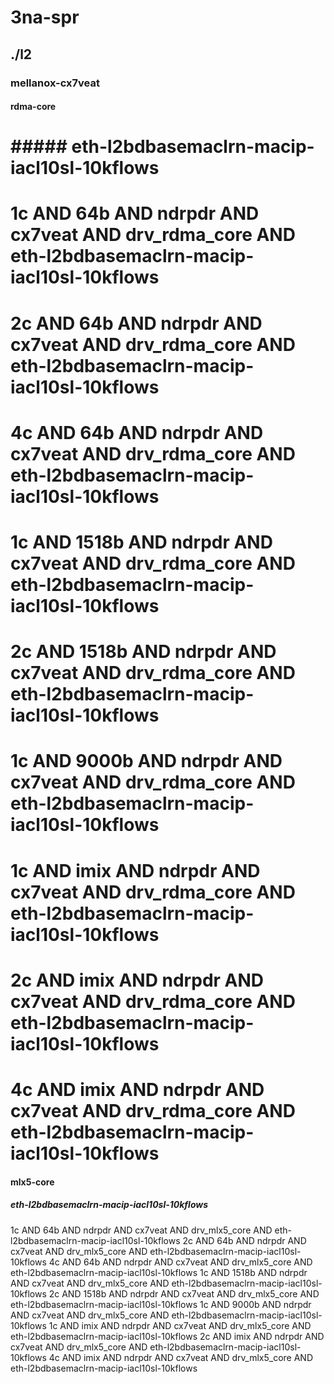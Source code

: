 # 3na-spr
## ./l2
### mellanox-cx7veat
#### rdma-core
# ##### eth-l2bdbasemaclrn-macip-iacl10sl-10kflows
# 1c AND 64b AND ndrpdr AND cx7veat AND drv_rdma_core AND eth-l2bdbasemaclrn-macip-iacl10sl-10kflows
# 2c AND 64b AND ndrpdr AND cx7veat AND drv_rdma_core AND eth-l2bdbasemaclrn-macip-iacl10sl-10kflows
# 4c AND 64b AND ndrpdr AND cx7veat AND drv_rdma_core AND eth-l2bdbasemaclrn-macip-iacl10sl-10kflows
# 1c AND 1518b AND ndrpdr AND cx7veat AND drv_rdma_core AND eth-l2bdbasemaclrn-macip-iacl10sl-10kflows
# 2c AND 1518b AND ndrpdr AND cx7veat AND drv_rdma_core AND eth-l2bdbasemaclrn-macip-iacl10sl-10kflows
# 1c AND 9000b AND ndrpdr AND cx7veat AND drv_rdma_core AND eth-l2bdbasemaclrn-macip-iacl10sl-10kflows
# 1c AND imix AND ndrpdr AND cx7veat AND drv_rdma_core AND eth-l2bdbasemaclrn-macip-iacl10sl-10kflows
# 2c AND imix AND ndrpdr AND cx7veat AND drv_rdma_core AND eth-l2bdbasemaclrn-macip-iacl10sl-10kflows
# 4c AND imix AND ndrpdr AND cx7veat AND drv_rdma_core AND eth-l2bdbasemaclrn-macip-iacl10sl-10kflows
#### mlx5-core
##### eth-l2bdbasemaclrn-macip-iacl10sl-10kflows
1c AND 64b AND ndrpdr AND cx7veat AND drv_mlx5_core AND eth-l2bdbasemaclrn-macip-iacl10sl-10kflows
2c AND 64b AND ndrpdr AND cx7veat AND drv_mlx5_core AND eth-l2bdbasemaclrn-macip-iacl10sl-10kflows
4c AND 64b AND ndrpdr AND cx7veat AND drv_mlx5_core AND eth-l2bdbasemaclrn-macip-iacl10sl-10kflows
1c AND 1518b AND ndrpdr AND cx7veat AND drv_mlx5_core AND eth-l2bdbasemaclrn-macip-iacl10sl-10kflows
2c AND 1518b AND ndrpdr AND cx7veat AND drv_mlx5_core AND eth-l2bdbasemaclrn-macip-iacl10sl-10kflows
1c AND 9000b AND ndrpdr AND cx7veat AND drv_mlx5_core AND eth-l2bdbasemaclrn-macip-iacl10sl-10kflows
1c AND imix AND ndrpdr AND cx7veat AND drv_mlx5_core AND eth-l2bdbasemaclrn-macip-iacl10sl-10kflows
2c AND imix AND ndrpdr AND cx7veat AND drv_mlx5_core AND eth-l2bdbasemaclrn-macip-iacl10sl-10kflows
4c AND imix AND ndrpdr AND cx7veat AND drv_mlx5_core AND eth-l2bdbasemaclrn-macip-iacl10sl-10kflows